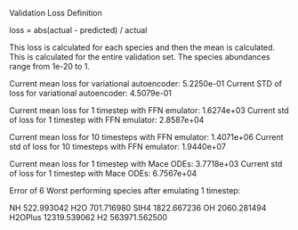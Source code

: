 Validation Loss Definition

loss = abs(actual - predicted) / actual

This loss is calculated for each species and then the mean is calculated. This is calculated for the entire validation set. The species abundances range from 1e-20 to 1. 

Current mean loss for variational autoencoder: 5.2250e-01
Current STD of loss for variational autoencoder: 4.5079e-01

Current mean loss for 1 timestep with FFN emulator: 1.6274e+03
Current std of loss for 1 timestep with FFN emulator: 2.8587e+04

Current mean loss for 10 timesteps with FFN emulator: 1.4071e+06
Current std of loss for 10 timesteps with FFN emulator: 1.9440e+07

Current mean loss for 1 timestep with Mace ODEs: 3.7718e+03
Current std of loss for 1 timestep with Mace ODEs: 6.7567e+04

Error of 6 Worst performing species after emulating 1 timestep:

NH             522.993042
H2O            701.716980
SIH4          1822.667236
OH            2060.281494
H2OPlus      12319.539062
H2          563971.562500
